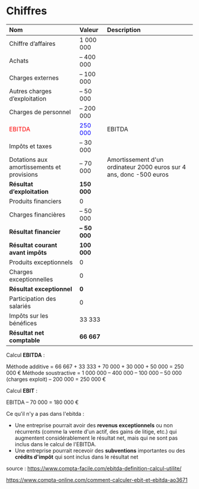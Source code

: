 # Chiffres


| Nom  | Valeur          | Description 
| :---------------------------------------------- |:-----------------------|:---------------|
| Chiffre d’affaires                              | 1 000 000       ||
| Achats                                          | – 400 000       ||
| Charges externes                                | – 100 000       ||
| Autres charges d’exploitation                   | – 50 000        ||
| Charges de personnel                            | – 200 000       ||
| <span style="color:red">EBITDA</span>          | <span style="color:blue">250 000</span>     | EBITDA |
| Impôts et taxes                                 | – 30 000        ||
| Dotations aux amortissements et provisions      | – 70 000        | Amortissement d'un ordinateur 2000 euros sur 4 ans, donc -500 euros |
| **Résultat d’exploitation**                     | **150 000**     ||
| Produits financiers                             | 0               ||
| Charges financières                             | – 50 000        ||
| **Résultat financier**                          | **– 50 000**    ||
| **Résultat courant avant impôts**               | **100 000**     ||
| Produits exceptionnels                          | 0               ||
| Charges exceptionnelles                         | 0               ||
| **Résultat exceptionnel**                       | **0**           ||
| Participation des salariés                      | 0               ||
| Impôts sur les bénéfices                        | 33 333          ||
| **Résultat net comptable**                      | **66 667**      ||


Calcul __EBITDA__ :

Méthode additive = 66 667 + 33 333 + 70 000 + 30 000 + 50 000 = 250 000 €
Méthode soustractive = 1 000 000 – 400 000 – 100 000 – 50 000 (charges exploit) – 200 000 = 250 000 €

Calcul __EBIT__ :

EBITDA – 70 000 = 180 000 €


Ce qu'il n'y a pas dans l'ebitda :

- Une entreprise pourrait avoir des __revenus exceptionnels__ ou non récurrents (comme la vente d'un actif, des gains de litige, etc.) qui augmentent considérablement le résultat net, mais qui ne sont pas inclus dans le calcul de l'EBITDA.
- Une entreprise pourrait recevoir des __subventions__ importantes ou des __crédits d'impôt__ qui sont inclus dans le résultat net


source : https://www.compta-facile.com/ebitda-definition-calcul-utilite/

https://www.compta-online.com/comment-calculer-ebit-et-ebitda-ao3671
